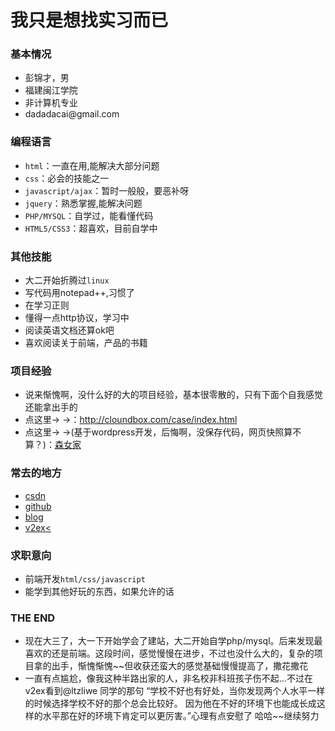 我只是想找实习而已
=====
<h3>基本情况</h3>
<ul>
  <li>彭锦才，男</li>
  <li>福建闽江学院</li>
  <li>非计算机专业</li>
  <li>dadadacai@gmail.com</li>
</ul>

<h3>编程语言</h3>
<ul>
  <li><code>html</code>：一直在用,能解决大部分问题</li>
  <li><code>css</code>：必会的技能之一</li>
  <li><code>javascript/ajax</code>：暂时一般般，要恶补呀</li>
  <li><code>jquery</code>：熟悉掌握,能解决问题</li>
  <li><code>PHP/MYSQL</code>：自学过，能看懂代码</li>
  <li><code>HTML5/CSS3</code>：超喜欢，目前自学中</li>
</ul>

<h3>其他技能</h3>
<ul>
  <li>大二开始折腾过<code>linux</code></li>
  <li>写代码用notepad++,习惯了</li>
  <li>在学习正则</li>
  <li>懂得一点http协议，学习中</li>
  <li>阅读英语文档还算ok吧</li>
  <li>喜欢阅读关于前端，产品的书籍</li>
</ul>

<h3>项目经验</h3>
<ul>
  <li>说来惭愧啊，没什么好的大的项目经验，基本很零散的，只有下面个自我感觉还能拿出手的</li>
  <li>点这里→ →：<a href="http://cloundbox.com/case/index.html">http://cloundbox.com/case/index.html</a></li>
  <li>点这里→ →(基于wordpress开发，后悔啊，没保存代码，网页快照算不算？)：<a href="http://ikeepu.com/pengbeilin/site">森女家</a></li>
  
</ul>

<h3>常去的地方</h3>
<ul>
  <li><a href="http://www.csdn.net/">csdn</a></li>
  <li><a href="https://github.com/dadadacai">github</a></li>
  <li><a href="http://cloundbox.com/">blog</a></li>
  <li><a href="http://v2ex.com">v2ex<</a></li>
</ul>


<h3>求职意向</h3>
<ul>
  <li>前端开发<code>html/css/javascript</code></li>
  <li>能学到其他好玩的东西，如果允许的话</li>
</ul>

<h3>THE END</h3>
<ul>
  <li>现在大三了，大一下开始学会了建站，大二开始自学php/mysql。后来发现最喜欢的还是前端。这段时间，感觉慢慢在进步，不过也没什么大的，复杂的项目拿的出手，惭愧惭愧~~但收获还蛮大的感觉基础慢慢提高了，撒花撒花</li>
  <li>一直有点尴尬，像我这种半路出家的人，非名校非科班孩子伤不起...不过在v2ex看到@ltzliwe 同学的那句 “学校不好也有好处，当你发现两个人水平一样的时候选择学校不好的那个总会比较好。
      因为他在不好的环境下也能成长成这样的水平那在好的环境下肯定可以更厉害。”心理有点安慰了 哈哈~~继续努力
  </li>

</ul>





